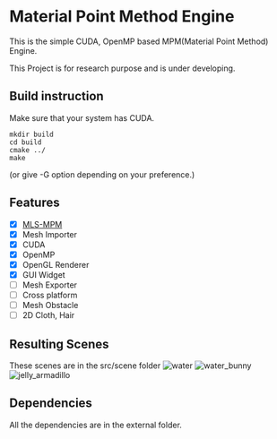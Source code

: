 # Material Point Method Engine

This is the simple CUDA, OpenMP based MPM(Material Point Method) Engine.

This Project is for research purpose and is under developing.

## Build instruction
Make sure that your system has CUDA.
```
mkdir build
cd build
cmake ../
make
```
(or give -G option depending on your preference.)

## Features
- [x] [MLS-MPM](https://yzhu.io/publication/mpmmls2018siggraph/paper.pdf)
- [x] Mesh Importer
- [x] CUDA 
- [x] OpenMP
- [x] OpenGL Renderer
- [x] GUI Widget
- [ ] Mesh Exporter
- [ ] Cross platform
- [ ] Mesh Obstacle
- [ ] 2D Cloth, Hair

## Resulting Scenes
These scenes are in the src/scene folder
![water](https://user-images.githubusercontent.com/46246202/193274158-6b4dcf1b-aef7-4ea6-b5a5-99b39527ac15.gif)
![water_bunny](https://user-images.githubusercontent.com/46246202/193274175-186af6bd-3afb-42ae-a073-0b05b8167c7d.gif)
![jelly_armadillo](https://user-images.githubusercontent.com/46246202/193274094-fcbeb376-9767-4972-a11a-f7e301218623.gif)

## Dependencies
All the dependencies are in the external folder.
